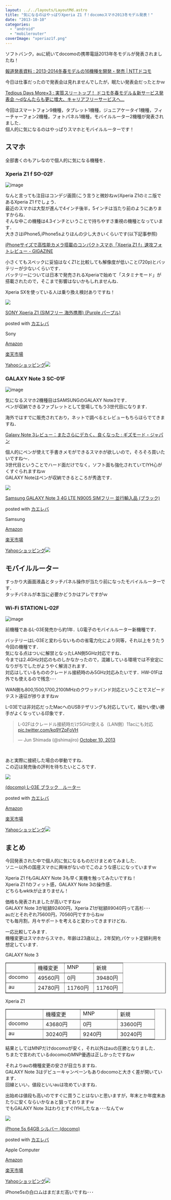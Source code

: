 ```yaml
---
layout: ../../layouts/LayoutMd.astro
title: "気になるのはやっぱりXperia Z1 f！docomoスマホ2013冬モデル発表！"
date: "2013-10-10"
categories: 
  - "android"
  - "mobilerouter"
coverImage: "xperiaz1f.png"
---
```


ソフトバンク，auに続いてdocomoの携帯電話2013年冬モデルが発表されましたね！

[報道発表資料 : 2013-2014冬春モデルの16機種を開発・発売 | NTTドコモ](http://www.nttdocomo.co.jp/info/news_release/2013/10/10_00.html)

今日は仕事だったので発表会は見れませんでしたが，眠たい発表会だったとかｗ

[Tedious Days More×3 : 実質スリートップ！ ドコモ冬春モデル＆新サービス発表会 ～dなんたらも更に増大、キャリアフリーサービスへ…](http://blog.double-h.com/archives/51915231.html)

今回はスマートフォン9機種，タブレット1機種，ジュニアケータイ1機種，フィーチャーフォン2機種，フォトパネル1機種，モバイルルーター2機種が発表されました．  
個人的に気になるのはやっぱりスマホとモバイルルーターです！

## スマホ

全部書くのもアレなので個人的に気になる機種を．

### Xperia Z1 f SO-02F

![image](/archive/images/image8.png "image")

なんと言っても注目はコンデジ画質(こう言うと微妙ねｗ)Xperia Z1のミニ版であるXperia Z1 fでしょう．  
最近のスマホは大型が進んで4インチ後半，5インチは当たり前のようにありますからね．  
そんな中この機種は4.3インチということで持ちやすさ重視の機種となっています．  
大きさはiPhone5,iPhone5sよりほんの少し大きいくらいです(以下記事参照)

[iPhoneサイズで高性能カメラ搭載のコンパクトスマホ「Xperia Z1 f」速攻フォトレビュー - GIGAZINE](http://gigazine.net/news/20131010-docomo-xperia-z1-f/)

小さくてもスペックに妥協はなくZ1と比較しても解像度が低いこと(720p)とバッテリーが少ないくらいです．  
バッテリーについては日本で発売されるXperiaで始めて「スタミナモード」が搭載されたので，そこまで影響はないかもしれませんね．

Xperia SXを使っている人は乗り換え検討ありですね！

[![](/archive/images/41X%2B4wAxjML._SL160_.jpg)](https://www.amazon.co.jp/exec/obidos/ASIN/B00FGYIOFS/mizuka123-22/ref=nosim/)

[SONY Xperia Z1 (SIMフリー 海外携帯) (Purple パープル)](https://www.amazon.co.jp/exec/obidos/ASIN/B00FGYIOFS/mizuka123-22/ref=nosim/)

posted with [カエレバ](http://kaereba.com)

Sony

[Amazon](http://www.amazon.co.jp/gp/search?keywords=SONY%20Xperia%20Z1&__mk_ja_JP=%83J%83%5E%83J%83i&tag=mizuka123-22 "アマゾン")

[楽天市場](http://hb.afl.rakuten.co.jp/hgc/032b53ee.4b34c5ee.0f4a541e.f440145e/?pc=http%3A%2F%2Fsearch.rakuten.co.jp%2Fsearch%2Fmall%2FSONY%2520Xperia%2520Z1%2F-%2Ff.1-p.1-s.1-sf.0-st.A-v.2%3Fx%3D0%26scid%3Daf_ich_link_urltxt%26m%3Dhttp%3A%2F%2Fm.rakuten.co.jp%2F "楽天市場")

[Yahooショッピング![](//ad.jp.ap.valuecommerce.com/servlet/gifbanner?sid=3066752&pid=881990642)](//ck.jp.ap.valuecommerce.com/servlet/referral?sid=3066752&pid=881990642&vc_url=http%3A%2F%2Fshopping.search.yahoo.co.jp%2Fsearch%3FuIv%3Don%26ei%3DUTF-8%26tab_ex%3Dcommerce%26slider%3D0%26va%3DSONY%2520Xperia%2520Z1 "Yahooショッピング")

### GALAXY Note 3 SC-01F

![image](/archive/images/image9.png "image")

気になるスマホ2機種目はSAMSUNGのGALAXY Note3です．  
ペンが収納できるファブレットとして登場してもう3世代目になります．

海外ではすでに販売されており，ネットで調べるとレビューもちらほらでてきますね．

[Galaxy Note 3レビュー：またさらにデカく、良くなった : ギズモード・ジャパン](http://www.gizmodo.jp/2013/10/galaxy_note_3_2.html)

個人的にペンが使えて手書きメモができるスマホが欲しいので，そろそろ買いたいですね～．  
3世代目ということでハード面だけでなく，ソフト面も強化されていてIYH心がくすぐられますねｗ  
GALAXY Noteはペンが収納できるところが秀逸です．

[![](/archive/images/31hGNBSTJKL._SL160_.jpg)](https://www.amazon.co.jp/exec/obidos/ASIN/B00FF8QKSS/mizuka123-22/ref=nosim/)

[Samsung GALAXY Note 3 4G LTE N9005 SIMフリー 並行輸入品 (ブラック)](https://www.amazon.co.jp/exec/obidos/ASIN/B00FF8QKSS/mizuka123-22/ref=nosim/)

posted with [カエレバ](http://kaereba.com)

Samsung

[Amazon](http://www.amazon.co.jp/gp/search?keywords=N9005&__mk_ja_JP=%83J%83%5E%83J%83i&tag=mizuka123-22 "アマゾン")

[楽天市場](http://hb.afl.rakuten.co.jp/hgc/032b53ee.4b34c5ee.0f4a541e.f440145e/?pc=http%3A%2F%2Fsearch.rakuten.co.jp%2Fsearch%2Fmall%2FN9005%2F-%2Ff.1-p.1-s.1-sf.0-st.A-v.2%3Fx%3D0%26scid%3Daf_ich_link_urltxt%26m%3Dhttp%3A%2F%2Fm.rakuten.co.jp%2F "楽天市場")

[Yahooショッピング![](//ad.jp.ap.valuecommerce.com/servlet/gifbanner?sid=3066752&pid=881990642)](//ck.jp.ap.valuecommerce.com/servlet/referral?sid=3066752&pid=881990642&vc_url=http%3A%2F%2Fshopping.search.yahoo.co.jp%2Fsearch%3FuIv%3Don%26ei%3DUTF-8%26tab_ex%3Dcommerce%26slider%3D0%26va%3DN9005 "Yahooショッピング")

## モバイルルーター

すっかり大画面液晶とタッチパネル操作が当たり前になったモバイルルーターです．  
タッチパネルが本当に必要かどうかはアレですがｗ

### Wi-Fi STATION L-02F

![image](/archive/images/image10.png "image")

前機種であるL-03E発売から約1年．LG電子のモバイルルーター新機種です．

バッテリーはL-03Eと変わらないものの省電力化により同等，それ以上をうたう今回の機種です．  
気になる点はついに解禁となったLAN側5GHz対応ですね．  
今までは2.4GHz対応のものしかなかったので，混雑している環境では不安定になりがちでしたがようやく解消されます．  
対応はしているもののクレードル接続時のみ5GHz対応みたいです．HW-01Fは外でも使えるので残念･･･

WAN側も800,1500,1700,2100MHzのクワッドバンド対応ということでスピードテスト遠征が捗りますねｗ

L-03Eでは非対応だったMacへのUSBテザリングも対応していて，細かい使い勝手がよくなっている印象です．

<blockquote class="twitter-tweet"><p>L-02Fはクレードル接続時だけ5GHz使える（LAN側）11acにも対応 <a href="http://t.co/kq9YZpFoVH">pic.twitter.com/kq9YZpFoVH</a></p><p>— Jun Shimada (@shimajiro) <a href="https://twitter.com/shimajiro/statuses/388136018542485504">October 10, 2013</a></p></blockquote>
<script charset="utf-8" type="text/javascript" src="//platform.twitter.com/widgets.js" async></script>

 

<script charset="utf-8" type="text/javascript" src="//platform.twitter.com/widgets.js" async></script>

あと実際に接続した場合の挙動ですね．  
この辺は発売後の評判を待ちたいところです．

[![](/archive/images/31-W6cZkaaL._SL160_.jpg)](https://www.amazon.co.jp/exec/obidos/ASIN/B00B3FHCOI/mizuka123-22/ref=nosim/)

[(docomo) L-03E ブラック　ルーター](https://www.amazon.co.jp/exec/obidos/ASIN/B00B3FHCOI/mizuka123-22/ref=nosim/)

posted with [カエレバ](http://kaereba.com)

[Amazon](http://www.amazon.co.jp/gp/search?keywords=L-03E&__mk_ja_JP=%83J%83%5E%83J%83i&tag=mizuka123-22 "アマゾン")

[楽天市場](http://hb.afl.rakuten.co.jp/hgc/032b53ee.4b34c5ee.0f4a541e.f440145e/?pc=http%3A%2F%2Fsearch.rakuten.co.jp%2Fsearch%2Fmall%2FL-03E%2F-%2Ff.1-p.1-s.1-sf.0-st.A-v.2%3Fx%3D0%26scid%3Daf_ich_link_urltxt%26m%3Dhttp%3A%2F%2Fm.rakuten.co.jp%2F "楽天市場")

[Yahooショッピング![](//ad.jp.ap.valuecommerce.com/servlet/gifbanner?sid=3066752&pid=881990642)](//ck.jp.ap.valuecommerce.com/servlet/referral?sid=3066752&pid=881990642&vc_url=http%3A%2F%2Fshopping.search.yahoo.co.jp%2Fsearch%3FuIv%3Don%26ei%3DUTF-8%26tab_ex%3Dcommerce%26slider%3D0%26va%3DL-03E "Yahooショッピング")

## まとめ

今回発表された中で個人的に気になるものだけまとめてみました．  
ソニー以外の国産スマホに興味がないのでこのような感じになっていますｗ

Xperia Z1 fもGALAXY Note 3も早く実機を触ってみたいですね！  
Xperia Z1 fのフィット感，GALAXY Note 3の操作感．  
どちらもwktkが止まりません！

価格も発表されましたが高いですねｗ  
GALAXY Note 3が総額92400円，Xperia Z1が総額89040円って高杉･･･  
auだとそれぞれ75600円，70560円ですからねｗ  
でも毎月割，月々サポートを考えると変わってきますけどね．

一応比較してみます．  
機種変更はスマホからスマホ，年齢は23歳以上，2年契約,パケット定額利用を想定しています．

GALAXY Note 3

<table width="300" border="1" cellspacing="0" cellpadding="2"><tbody><tr><td valign="top" width="75"></td><td valign="top" width="75">機種変更</td><td valign="top" width="75">MNP</td><td valign="top" width="75">新規</td></tr><tr><td valign="top" width="75">docomo</td><td valign="top" width="75">49560円</td><td valign="top" width="75">0円</td><td valign="top" width="75">39480円</td></tr><tr><td valign="top" width="75">au</td><td valign="top" width="75">24780円</td><td valign="top" width="75">11760円</td><td valign="top" width="75">11760円</td></tr></tbody></table>

Xperia Z1

<table width="300" border="1" cellspacing="0" cellpadding="2"><tbody><tr><td valign="top" width="75"></td><td valign="top" width="75">機種変更</td><td valign="top" width="75">MNP</td><td valign="top" width="75">新規</td></tr><tr><td valign="top" width="100">docomo</td><td valign="top" width="100">43680円</td><td valign="top" width="100">0円</td><td valign="top" width="100">33600円</td></tr><tr><td valign="top" width="75">au</td><td valign="top" width="75">30240円</td><td valign="top" width="75">9240円</td><td valign="top" width="75">30240円</td></tr></tbody></table>

結果としてはMNPだけdocomoが安く，それ以外はauの圧勝となりました．  
ちまたで言われているdocomoのMNP優遇は正しかったですねｗ

それよりauの機種変更の安さが目立ちますね．  
GALAXY Note 3はデビューキャンペーンもありdocomoと大きく差が開いています．  
回線といい，値段といいauは攻めていますね．

出始めは値段も高いのですぐに買うことはないと思いますが，年末とか年度末あたりに安くならいかなぁと狙っておりますｗ  
でもGALAXY Note 3はわりとすぐIYHしたなぁ･･･なんてｗ

[![](/archive/images/31Fgv6IQqXL._SL160_.jpg)](https://www.amazon.co.jp/exec/obidos/ASIN/B00FB0HQP6/mizuka123-22/ref=nosim/)

[iPhone 5s 64GB シルバー (docomo)](https://www.amazon.co.jp/exec/obidos/ASIN/B00FB0HQP6/mizuka123-22/ref=nosim/)

posted with [カエレバ](http://kaereba.com)

Apple Computer

[Amazon](http://www.amazon.co.jp/gp/search?keywords=iPhone%205s%2064GB&__mk_ja_JP=%83J%83%5E%83J%83i&tag=mizuka123-22 "アマゾン")

[楽天市場](http://hb.afl.rakuten.co.jp/hgc/032b53ee.4b34c5ee.0f4a541e.f440145e/?pc=http%3A%2F%2Fsearch.rakuten.co.jp%2Fsearch%2Fmall%2FiPhone%25205s%252064GB%2F-%2Ff.1-p.1-s.1-sf.0-st.A-v.2%3Fx%3D0%26scid%3Daf_ich_link_urltxt%26m%3Dhttp%3A%2F%2Fm.rakuten.co.jp%2F "楽天市場")

[Yahooショッピング![](//ad.jp.ap.valuecommerce.com/servlet/gifbanner?sid=3066752&pid=881990642)](//ck.jp.ap.valuecommerce.com/servlet/referral?sid=3066752&pid=881990642&vc_url=http%3A%2F%2Fshopping.search.yahoo.co.jp%2Fsearch%3FuIv%3Don%26ei%3DUTF-8%26tab_ex%3Dcommerce%26slider%3D0%26va%3DiPhone%25205s%252064GB "Yahooショッピング")

iPhone5sの白ロムはまだまだ高いですね･･･
